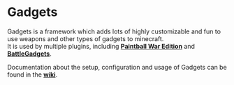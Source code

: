 # Gadgets

Gadgets is a framework which adds lots of highly customizable and fun to use weapons and other types of gadgets to minecraft.<br>
It is used by multiple plugins, including [**Paintball War Edition**](https://github.com/PaintballWarEdition/Paintball-Wiki) and [**BattleGadgets**](https://github.com/PaintballWarEdition/BattleGadgets-Wiki).

Documentation about the setup, configuration and usage of Gadgets can be found in the [**wiki**](https://github.com/PaintballWarEdition/Gadgets-Wiki/wiki).
